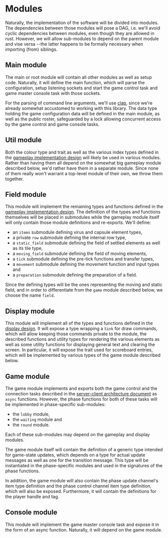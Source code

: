 # Modules

Naturally, the implementation of the software will be divided into modules. The
dependencies between those modules will pose a DAG, i.e. we'll avoid cyclic
dependencies between modules, even though they are allowed in rust. However, we
will allow sub-modules to depend on the parent module and vise versa --the
latter happens to be formally necessary when importing (from) siblings.


## Main module

The main or root module will contain all other modules as well as setup code.
Naturally, it will define the main function, which will parse the configuration,
setup listening sockets and start the game control task and game master console
task with those sockets.

For the parsing of command line arguments, we'll use [clap](https://clap.rs/),
since we're already somewhat accustomed to working with this library. The data
type holding the game configuration data will be defined in the main module, as
well as the public roster, safeguarded by a lock allowing concurrent access by
the game control and game console tasks.


## Util module

Both the colour type and trait as well as the various index types defined in the
[gameplay implementation design](Gameplay.md) will likely be used in various
modules. Rather than having them all depend on the somewhat big gameplay module
described below, we'd rather have them in a separate module. Since none of them
really won't warrant a top-level module of their own, we throw them together.


## Field module

This module will implement the remaining types and functions defined in the
[gameplay implementation design](Gameplay.md). The definition of the types and
functions themselves will be placed in submodules while the gameplay module
itself will only contain those module definitions and re-exports. We'll define:

 * an `items` submodule defining virus and capsule element types,
 * a private `row` submodule defining the internal row type,
 * a `static_field` submodule defining the field of settled elements as well as
   its tile type,
 * a `moving_field` submodule defining the field of moving elements,
 * a `tick` submodule defining the pre-tick functions and transfer types,
 * a `movement` submodule defining the movement function and input types and
 * a `preparation` submodule defining the preparation of a field.

Since the defining types will be the ones representing the moving and static
field, and in order to differentiate from the `game` module described below, we
choose the name `field`.


## Display module

This module will implement all of the types and functions defined in the
[display design](Display.md). It will expose a type wrapping a `Sink` for
draw commands, which will allow keeping those commands private to the module,
the described functions and utility types for rendering the various elements as
well as some utility functions for displaying general text and clearing the
screen. In particular, it will expose the trait used for scoreboard entries,
which will be implemented by various types of the game module described below.


## Game module

The game module implements and exports both the game control and the connection
tasks described in the [server-client architecture document](ServerClient.md) as
`async` functions. However, the phase functions for both of these tasks will be
implemented in phase-specific sub-modules:

 * the `lobby` module,
 * the `waiting` module and
 * the `round` module.

Each of these sub-modules may depend on the gameplay and display modules.

The game module itself will contain the definition of a generic type intended
for game-state updates, which depends on a type for actual update messages as
well as one for the transition message. This type will be instantiated in the
phase-specific modules and used in the signatures of the phase functions.

In addition, the game module will also contain the phase update channel's item
type definition and the phase control channel item type definition, which will
also be exposed. Furthermore, it will contain the definitions for the player
handle and tag.


## Console module

This module will implement the game master console task and expose it in the
form of an async function. Naturally, it will depend on the game module.

